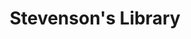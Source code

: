 ---
layout: place
title: "Stevenson's Library"
permalink: /hawaii/koloa/stevenson-s-library.html
stateAbbr: HI
stateName: Hawaii
cityName: Koloa
seo:
  name: "Stevenson's Library"
  type: Restaurant
  links: https://www.hyatt.com/en-US/hotel/hawaii/grand-hyatt-kauai-resort-and-spa/kauai/dining
description: "Stevenson's Library serves delicious sushi in Koloa, Hawaii. Try fresh Japanese dishes for a great dining experience. "
place_id: ChIJG0L6q40aB3wRWOZUozVhOOc
photos:
  - name: >-
      places/ChIJG0L6q40aB3wRWOZUozVhOOc/photos/AeeoHcLDYsyZAOlvgeRZ4peTjmRimKpCekff8EV-QHJlNdNVwUIUxobhBBMmRjoCeHSDxjLZu7Z_z6u4pP6M8yNu-gt0fnJPHrm1oJVB2oTFKa3mJ41gtHNxbsfjohaIud_Q79WUP6M7Leg8bMNq-nH-4j59gKDvYP1Lh5hYV-gqkRtrktmfAJRURUCND5Z6ie6OMPbQWa_lRoBvWC7cBDz6H9rAF9OvzIELgbRGYmEB_JzMuLv5ODKNzn78UgMdMNYymCMztc-k45PXSuV0iHZ8N8jVFIGPinvPZp5inofnA9VrTQ
    widthPx: 2240
    heightPx: 3312
    authorAttributions:
      - displayName: Stevenson's Library
        uri: https://maps.google.com/maps/contrib/114169675291023097589
        photoUri: >-
          https://lh3.googleusercontent.com/a-/ALV-UjXmmrQD7gUsa-Z6HpJqHvPJOuH3oDrum9tNC36MZEb6ibQu4LI=s100-p-k-no-mo
    flagContentUri: >-
      https://www.google.com/local/imagery/report/?cb_client=maps_api_places.places_api&image_key=!1e10!2sAF1QipNy3B2fgpa0I9N6kSCNj66d5yKe4T3gQIv6Ft4j&hl=en-US
    googleMapsUri: >-
      https://www.google.com/maps/place//data=!3m4!1e2!3m2!1sAF1QipNy3B2fgpa0I9N6kSCNj66d5yKe4T3gQIv6Ft4j!2e10!4m2!3m1!1s0x7c071a8dabfa421b:0xe7386135a354e658
  - name: >-
      places/ChIJG0L6q40aB3wRWOZUozVhOOc/photos/AeeoHcKNmwNrsG8TfkA7ni1IUxBoHNgfiCobPPCn3VYjN_UFFkKt_QMZAXvkK2vx7xOaHSKlMhc3X9NLZY0z-1BGwX5KE1G03Z2nn7w4-m-OW2x7lccs-C0JDxdbsKPhKJP02Y0IzlLEcMPJJAJh47qDDiSu4oo8i2VX9VuU0YfIrSfbo1wPQdLRThiLt6B1D-ZnMCneulZgM07rF4W65Y9g66FBPh0IQWD4GW5h1SRc1wjxh5o1C6dI-6GQfiPQhpwgAgiHtNB8CWcEsYUsBoKB53_8E_PXdvyatFG5hNyB_It9TZiut_rpNWXLmJbdEnCVF8tBxFAaVRehyqzj0Yv0ooFS5D4zz31ks-L65n7J0A35hmYZnno9xkLi42FkhjQU-4v1CJg603LLYhVgBzC1IbyDzxdopoEwRMKsIg4VZa8v6w
    widthPx: 4000
    heightPx: 2252
    authorAttributions:
      - displayName: Peter Bissonnette
        uri: https://maps.google.com/maps/contrib/107107836496489223649
        photoUri: >-
          https://lh3.googleusercontent.com/a/ACg8ocJ5XDdNRe8xE4fvvtD-XyGsxBE3mazzd8RSj4Q7ouKgU2I0pg=s100-p-k-no-mo
    flagContentUri: >-
      https://www.google.com/local/imagery/report/?cb_client=maps_api_places.places_api&image_key=!1e10!2sCIHM0ogKEICAgMDA9e2WZg&hl=en-US
    googleMapsUri: >-
      https://www.google.com/maps/place//data=!3m4!1e2!3m2!1sCIHM0ogKEICAgMDA9e2WZg!2e10!4m2!3m1!1s0x7c071a8dabfa421b:0xe7386135a354e658
  - name: >-
      places/ChIJG0L6q40aB3wRWOZUozVhOOc/photos/AeeoHcIqei0P8mO4omqTM-T7POawWEMQyi_TT_6wtYef944e90nrvzTmigULyOAkosztOUGa6rZacvSwI7SFLErotajwTK8_JMX0u9tVCV_EVxazgFXAQLNHEnEI76LRFnoS3gW87FRce9aYjndY0y5PUtaBCdrCYtI2uLHU3obQfW0PDzL2pDVgGn7KciWrCxbHHGXi-zkIp4ScwbLe35ZR8WFpLoqAmEOEv9Q850tK9FjBMtzv4Y5N9pGGuwJMa3EDK8xxA53jMSAMP-qbSX0Gj2zj4qZc2oBBqS8Kp2LT77ivpXwfg64fvWk7HBcpswydjiM0kenTAr87WgEd6xE6bRYO_LO1YikvNag8wDeEFrSvow9x7km7h1_ban72Y0HHrYz8ArNV2h8zFChvtHk2_zybDymaWpJyKClHI4yD990
    widthPx: 4800
    heightPx: 3600
    authorAttributions:
      - displayName: Alice Ma
        uri: https://maps.google.com/maps/contrib/105434734199009690165
        photoUri: >-
          https://lh3.googleusercontent.com/a-/ALV-UjVCMvHeOIFkzIW2zmbYDQhONPgbOxlcIy31wuxP4Aom_i6eyJg=s100-p-k-no-mo
    flagContentUri: >-
      https://www.google.com/local/imagery/report/?cb_client=maps_api_places.places_api&image_key=!1e10!2sCIHM0ogKEICAgICH6viacQ&hl=en-US
    googleMapsUri: >-
      https://www.google.com/maps/place//data=!3m4!1e2!3m2!1sCIHM0ogKEICAgICH6viacQ!2e10!4m2!3m1!1s0x7c071a8dabfa421b:0xe7386135a354e658
  - name: >-
      places/ChIJG0L6q40aB3wRWOZUozVhOOc/photos/AeeoHcJmp9M_fTD2C193-CqQPfuC5JvY_Gl_02rvKUT-O0AcLWAiflFtf8a1soaPR7mivjb2EkskfS5PF4WyRliOVVfrWWF_Q-pcaSRvCEiNMwqahL-DwybrbDfGVIRtPckxpqAzL64clR9vz_Iq7XKCOyX9X7CJS0mdZs2te4cv84LD6lUBnnyRQzfSWqcHEh-56BzpNWwJ5tdMr5ZBF3cKTDGfaoOfq3GS5c6ikWf0LWeCKLzcw3pIKmAbY9PCP8AF0hzhu7F8SqOmPZtryiruXSCFj6LN7lwZMQ_jkr2ZilpYWc7NKXPF4h7H5e25PiXoT0Tkk7Mc6O6gmZ2L8dj7QbgeX8n8Y5ZJiSszH04IncHKLrHGSa9QgZGSww7KU5ucNNOU7dhhrUNwnhBIa9CVg944Mm8wCroBzWdNIaIQSP6Qoclh
    widthPx: 3024
    heightPx: 4032
    authorAttributions:
      - displayName: subhrajit saha
        uri: https://maps.google.com/maps/contrib/112703359809944514889
        photoUri: >-
          https://lh3.googleusercontent.com/a-/ALV-UjW3pF-a2iQYlUir9v-gBP8zKd6cB4qWi0mbWtnqQzTG-hMNg6pS=s100-p-k-no-mo
    flagContentUri: >-
      https://www.google.com/local/imagery/report/?cb_client=maps_api_places.places_api&image_key=!1e10!2sCIHM0ogKEICAgMCwzv6w8wE&hl=en-US
    googleMapsUri: >-
      https://www.google.com/maps/place//data=!3m4!1e2!3m2!1sCIHM0ogKEICAgMCwzv6w8wE!2e10!4m2!3m1!1s0x7c071a8dabfa421b:0xe7386135a354e658
  - name: >-
      places/ChIJG0L6q40aB3wRWOZUozVhOOc/photos/AeeoHcI6OwPGc97QhykqJqcZC2ZLzHSHuCu9wYa5CugV1f9TTVNZq7-DluvSd_oioiZLAtWOX84oFAzS9JN9UU7ZW5voP7_HVWf9XrEko0txdeQS4P52ABWOcR8fcsoXaCbfGPeNZ3l3hTyjmbmxy8AgydR2ZDYLuspUvP_fj5s7B8eRSRF5yH9Gok_G7AoFkmfXyzdqfj4oB9-cY2w6hhkeWkERd98C1atALIvhPinKTH7qgEKWpIXiZ7dBMyzvhof8pHZRWTXvUTPV8rzPsmIkdy1wW0MLLbHkhMa7Bzjci1gkjRpTzFwyyzib3ROCWTwrkF3_JA85JHd0s_OeYaGCbULUXeGgW3XhkTlgYJnjLxudz1jgpgBk1MB0zdjlGcPgzFl9nU9whGtUSACW4cQzBdssJhm76tF-xrEiB2wLZBMae3N1
    widthPx: 4055
    heightPx: 3053
    authorAttributions:
      - displayName: Yao Wong
        uri: https://maps.google.com/maps/contrib/103449363440725061249
        photoUri: >-
          https://lh3.googleusercontent.com/a-/ALV-UjVAB6auIe4dWRPVOEfQAk_AGsp1m4noy3hEo5i1SMO6PjFo2nGNHg=s100-p-k-no-mo
    flagContentUri: >-
      https://www.google.com/local/imagery/report/?cb_client=maps_api_places.places_api&image_key=!1e10!2sCIHM0ogKEICAgICfpJiljQE&hl=en-US
    googleMapsUri: >-
      https://www.google.com/maps/place//data=!3m4!1e2!3m2!1sCIHM0ogKEICAgICfpJiljQE!2e10!4m2!3m1!1s0x7c071a8dabfa421b:0xe7386135a354e658
  - name: >-
      places/ChIJG0L6q40aB3wRWOZUozVhOOc/photos/AeeoHcLsfcfPFOd8mF1tPt1GQftC_6_Z26iBE_8od0zeP5lHeozWAt8tV6ZY2in2Ks7sw3pViPaBO1e7gE3F8svBWIETTEc6hInTBurKARaax7Xsu3cEWxFOpPH7iOw8Yr9Zzqj6HIxDfhmotH6beMBr66kgEcTeAZZWvEu4U7MLlEjsysEQ1V-Iz70dlpC1dIku8gAvvdV4Tmp_CkKQX5F4ppx500TkZEq0eWy6pBYe0sg_1SxOkc9owCoG_c_if3A1R2LSkYIqSt7_h_QjzSt0KclJuI9OgYPx4XPdysUdDjXfCI_c4gdcaE9cFedvSs6Lbzniie4t2QCn5Z-wEunfpVf2Bpp67UrCT0dwH4-cq1VcCcsJi8uzxGv-s_SlxJcEmcE2wYT-h5_zZ4WAtZ6adYgaW4zx_vEBqP3QmwT5lTd4XA
    widthPx: 4080
    heightPx: 2722
    authorAttributions:
      - displayName: Yao Wong
        uri: https://maps.google.com/maps/contrib/103449363440725061249
        photoUri: >-
          https://lh3.googleusercontent.com/a-/ALV-UjVAB6auIe4dWRPVOEfQAk_AGsp1m4noy3hEo5i1SMO6PjFo2nGNHg=s100-p-k-no-mo
    flagContentUri: >-
      https://www.google.com/local/imagery/report/?cb_client=maps_api_places.places_api&image_key=!1e10!2sCIHM0ogKEICAgICfpJjTFw&hl=en-US
    googleMapsUri: >-
      https://www.google.com/maps/place//data=!3m4!1e2!3m2!1sCIHM0ogKEICAgICfpJjTFw!2e10!4m2!3m1!1s0x7c071a8dabfa421b:0xe7386135a354e658
  - name: >-
      places/ChIJG0L6q40aB3wRWOZUozVhOOc/photos/AeeoHcIAMqK9AMACgpffssurZNE1keMAfRGE5WnaejCTurH081nhk9kyqYZOEZOTAHQvas9sjVeMDLDmMHqfbWLobTffaCMGnxRvDqIwMpPQWPkyLwjJB0fZ1FEPpSxYV4NiHyK084AFxctrnXsLoN61EOaGB0QMYk2h0ETikhDgRVvluuaXHFoBZIFelSRrhfCeUM-QJTQ5AgXX8TWgZbt8fh0tE6iEPhHCZV9sTqqyCHrRGY2shXsSamyWRIw5kc9og6EscsDCjng0mA5vnxPMifkzMRWkDDLEVwzMbR_l6qLaEWs7ZB6v0rBPK-YGOcRirKTFLCUxjuTd092l76byqe9ZPejLbOklqYqKZi62seA4Crgju9vVygswQXePY1qVR0RZKZmSNDA5IWT7LMyzmuF2ivedvKPV6Sagqa9B8NI2aw
    widthPx: 4032
    heightPx: 2268
    authorAttributions:
      - displayName: Michelle Funai
        uri: https://maps.google.com/maps/contrib/117896388873255163431
        photoUri: >-
          https://lh3.googleusercontent.com/a-/ALV-UjVcBg7C-4ifGIss4_tgeFvFhi1JZ84_e0D3WLbey8W8Auva_FAP1w=s100-p-k-no-mo
    flagContentUri: >-
      https://www.google.com/local/imagery/report/?cb_client=maps_api_places.places_api&image_key=!1e10!2sCIHM0ogKEICAgIDr37KJBA&hl=en-US
    googleMapsUri: >-
      https://www.google.com/maps/place//data=!3m4!1e2!3m2!1sCIHM0ogKEICAgIDr37KJBA!2e10!4m2!3m1!1s0x7c071a8dabfa421b:0xe7386135a354e658
  - name: >-
      places/ChIJG0L6q40aB3wRWOZUozVhOOc/photos/AeeoHcJ6P7wyj8RxNFcmMnKVTC0mIA2HuPjpu85e6lHB2KdT_ckJ6tjL4IIPl2yOBU0G0DJLEgPZZXNB8BusO_nYinD9pjjrEjnnYp_2C3qGoAeFbIlYvX7XF6JOjUUL9t4Mx5b8Gp6l805z9wr_-FdtccBistR1BuJh4wKk20hHsMZxX5YaXSkTH-OmUoi_o306q3W_-1WgdN8VBrXc1QYKBNUrMQXnSWmV6x79R88jIghbY0UnIxbE8zLtoIreZaYSKp-MIDgG2DpZcg-aNKTl3_HogneEgBY--7xa3LaLypW6NfnfhQqYBLAILjd9qoGnx1Zemi5hkLVUhlBuBNh9wl1z6uJzXp2xwwJp0Ki5XM8BDMA9HvUQOm7Fks0K5Gi2Bkl7hOswNJfTZr_srWOBSe-PXo9Irjc_c3cA0-3hw0k
    widthPx: 4032
    heightPx: 2268
    authorAttributions:
      - displayName: Michelle Funai
        uri: https://maps.google.com/maps/contrib/117896388873255163431
        photoUri: >-
          https://lh3.googleusercontent.com/a-/ALV-UjVcBg7C-4ifGIss4_tgeFvFhi1JZ84_e0D3WLbey8W8Auva_FAP1w=s100-p-k-no-mo
    flagContentUri: >-
      https://www.google.com/local/imagery/report/?cb_client=maps_api_places.places_api&image_key=!1e10!2sCIHM0ogKEICAgIDr37KcAg&hl=en-US
    googleMapsUri: >-
      https://www.google.com/maps/place//data=!3m4!1e2!3m2!1sCIHM0ogKEICAgIDr37KcAg!2e10!4m2!3m1!1s0x7c071a8dabfa421b:0xe7386135a354e658
  - name: >-
      places/ChIJG0L6q40aB3wRWOZUozVhOOc/photos/AeeoHcIpsOye-32hGMkEz_kW4k67qloK51dvVHh3ljr-6NI1vqlvT0_UG4jpYqv7F1OK4dqdqsQt4j41GV946tbqFGQmA6DeKVVRZR-25mvzh-UTFNw7qTsB8s-tSQdsDUK9NkdF8uD0DV9Na47GXG0CumYBNEDOXq7H1F-1mZJMRbKZsHWvjTbA08NHq_NPNbdGfvuELsTP5indyCVBLqPpgMY8SzY7anXDXIfCEJQob1L_tDrJ5vJIFDe9QsTKPlxjbF1HzJbiwLSqloYRj2ytjQHWjKyQ7d1e12hjxLax7vWsaDwLpJVeZqvShPeT4fP4RqF_5QRCH1RUfBtdx1LF317BbD4_7cfm9xcijZVozac4Bg_mnqvsJ64vEoxesyRvV_trtYC5iles7a8DHcedQbBjU5ZZeeCGuaDzVgLXRqcNwrbr
    widthPx: 4080
    heightPx: 3072
    authorAttributions:
      - displayName: Chris Kindelspire
        uri: https://maps.google.com/maps/contrib/100098930598610373958
        photoUri: >-
          https://lh3.googleusercontent.com/a-/ALV-UjW7mu_VFtCDAIYVX6uGBPh5sbOSm91qtq_pfSWGvRJGoIMuSaXQhQ=s100-p-k-no-mo
    flagContentUri: >-
      https://www.google.com/local/imagery/report/?cb_client=maps_api_places.places_api&image_key=!1e10!2sCIHM0ogKEICAgIDHqNXPmgE&hl=en-US
    googleMapsUri: >-
      https://www.google.com/maps/place//data=!3m4!1e2!3m2!1sCIHM0ogKEICAgIDHqNXPmgE!2e10!4m2!3m1!1s0x7c071a8dabfa421b:0xe7386135a354e658
  - name: >-
      places/ChIJG0L6q40aB3wRWOZUozVhOOc/photos/AeeoHcKQlVX196sgJ9nrI5zSpA6iTXrTQ9dI_Wp4PKigmY3oUNZEZ6tCB3rjKpoFrT6cTxyepjZSFJT6MHBOp4fZ2o05pjxbdwKFoWUVoJ6zGdBv2kNml2bDo-t-tcnc08a4nEZ_reLVxAELNTSbQr-Qra9sAiK843CueXMWzebPkWyIlYk_LMYaSZagJpWZWKzmB8D8amFPo5lDQAehrpk7o0lE6buSaudfuNYDq0sObRWwdIdwolzYmbAQJK7Wkn4JxPrV16dwIdmSnJL7KI1wivQ5Q9LITvvWAiToVw_KGtQBPCK-iQsbtJttTGURrBwrKLSZEwpZsRF5XJrRCBEiJ9t7vDQlw3jyzvuX-fLcMxMCfQtbhgkEUroOtih_G1YXV7IHeHhQrCCZYI3hQ8-6t7_v7lI7JMmOoWYjXVOxCaUTSkc
    widthPx: 3000
    heightPx: 4000
    authorAttributions:
      - displayName: Borys Boyko
        uri: https://maps.google.com/maps/contrib/101059043870070393844
        photoUri: >-
          https://lh3.googleusercontent.com/a-/ALV-UjX_EpaBXLXaTzkizw3nmB3hWS4fmQ9Ek2BLLECez7UZeSz-ZzEEUA=s100-p-k-no-mo
    flagContentUri: >-
      https://www.google.com/local/imagery/report/?cb_client=maps_api_places.places_api&image_key=!1e10!2sCIHM0ogKEICAgIDx5Myv1wE&hl=en-US
    googleMapsUri: >-
      https://www.google.com/maps/place//data=!3m4!1e2!3m2!1sCIHM0ogKEICAgIDx5Myv1wE!2e10!4m2!3m1!1s0x7c071a8dabfa421b:0xe7386135a354e658
address: 1571 Poipu Rd, Koloa, HI 96756, USA
street: 1571 Poipu Rd
city: Koloa
state: HI
zip: '96756'
country: USA
neighborhood: Poipu
latitude: '21.875780'
longitude: '-159.439025'
accessibility_options:
  wheelchairAccessibleParking: true
  wheelchairAccessibleEntrance: true
  wheelchairAccessibleRestroom: true
business_status: OPERATIONAL
name: Stevenson's Library
google_maps_links:
  directionsUri: >-
    https://www.google.com/maps/dir//''/data=!4m7!4m6!1m1!4e2!1m2!1m1!1s0x7c071a8dabfa421b:0xe7386135a354e658!3e0
  placeUri: https://maps.google.com/?cid=16661173704458561112
  writeAReviewUri: >-
    https://www.google.com/maps/place//data=!4m3!3m2!1s0x7c071a8dabfa421b:0xe7386135a354e658!12e1
  reviewsUri: >-
    https://www.google.com/maps/place//data=!4m4!3m3!1s0x7c071a8dabfa421b:0xe7386135a354e658!9m1!1b1
  photosUri: >-
    https://www.google.com/maps/place//data=!4m3!3m2!1s0x7c071a8dabfa421b:0xe7386135a354e658!10e5
primary_type: Bar
opening_hours:
  regular:
    - 'Monday: 5:30 – 11:00 PM'
    - 'Tuesday: 5:30 – 11:00 PM'
    - 'Wednesday: 5:30 – 11:00 PM'
    - 'Thursday: 5:30 – 11:00 PM'
    - 'Friday: 5:30 – 11:00 PM'
    - 'Saturday: 5:30 – 11:00 PM'
    - 'Sunday: 5:30 – 11:00 PM'
  current:
    - 'Monday: 5:30 – 11:00 PM'
    - 'Tuesday: 5:30 – 11:00 PM'
    - 'Wednesday: 5:30 – 11:00 PM'
    - 'Thursday: 5:30 – 11:00 PM'
    - 'Friday: 5:30 – 11:00 PM'
    - 'Saturday: 5:30 – 11:00 PM'
    - 'Sunday: 5:30 – 11:00 PM'
secondary_opening_hours:
  regular:
    weekdayDescriptions: null
    type: null
  current:
    weekdayDescriptions: null
    type: null
phone: (808) 742-1234
price_level: PRICE_LEVEL_EXPENSIVE
price_range: $50 &ndash; $100
rating: '4.4'
rating_count: 0
website: >-
  https://www.hyatt.com/en-US/hotel/hawaii/grand-hyatt-kauai-resort-and-spa/kauai/dining
reviews: null
parking_options: null
payment_options: null
allow_dogs: null
curbside_pickup: null
delivery: null
dine_in: null
good_for_children: null
good_for_groups: null
good_for_sports: null
live_music: null
menu_for_children: null
outdoor_seating: null
reservable: null
restroom: null
serves_beer: null
serves_breakfast: null
serves_brunch: null
serves_cocktails: null
serves_coffee: null
serves_dinner: null
serves_dessert: null
serves_lunch: null
serves_vegetarian_food: null
serves_wine: null
takeout: null
update_category: essentials
summary: null

---